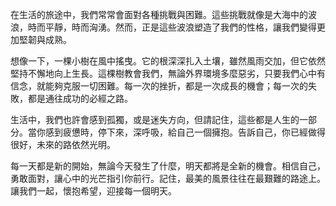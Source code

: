在生活的旅途中，我們常常會面對各種挑戰與困難。這些挑戰就像是大海中的波浪，時而平靜，時而洶湧。然而，正是這些波浪塑造了我們的性格，讓我們變得更加堅韌與成熟。

想像一下，一棵小樹在風中搖曳。它的根深深扎入土壤，雖然風雨交加，但它依然堅持不懈地向上生長。這棵樹教會我們，無論外界環境多麼惡劣，只要我們心中有信念，就能夠克服一切困難。每一次的挫折，都是一次成長的機會；每一次的失敗，都是通往成功的必經之路。

生活中，我們也許會感到孤獨，或是迷失方向，但請記住，這些都是人生的一部分。當你感到疲憊時，停下來，深呼吸，給自己一個擁抱。告訴自己，你已經做得很好，未來的路依然光明。

每一天都是新的開始，無論今天發生了什麼，明天都將是全新的機會。相信自己，勇敢面對，讓心中的光芒指引你前行。記住，最美的風景往往在最艱難的路途上。讓我們一起，懷抱希望，迎接每一個明天。